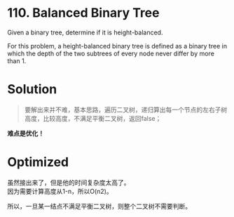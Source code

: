 # 110. Balanced Binary Tree

Given a binary tree, determine if it is height-balanced.

For this problem, a height-balanced binary tree is defined as a binary tree in which the depth of the two subtrees of every node never differ by more than 1.

# Solution

>要解出来并不难，基本思路，遍历二叉树，递归算出每一个节点的左右子树高度，比较高度，不满足平衡二叉树，返回false；

**难点是优化！**

# Optimized

虽然接出来了，但是他的时间复杂度太高了。<br>
因为需要计算高度从1-n，所以O(n2)。

所以，一旦某一结点不满足平衡二叉树，则整个二叉树不需要判断。